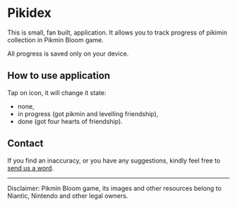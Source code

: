 # Pikidex

This is small, fan built, application. It allows you to track progress of pikimin collection in Pikmin Bloom game.

All progress is saved only on your device.

## How to use application

Tap on icon, it will change it state:
- none,
- in progress (got pikmin and levelling friendship),
- done (got four hearts of friendship).

## Contact
If you find an inaccuracy, or you have any suggestions, kindly feel free to [send us a word](mailto:pikidex@find-friends-team.ru).

---
Disclaimer: Pikmin Bloom game, its images and other resources belong to Niantic, Nintendo and other legal owners.